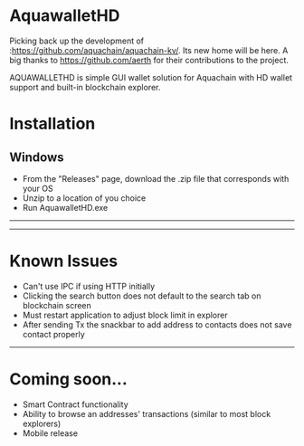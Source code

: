 # AquawalletHD

Picking back up the development of :https://github.com/aquachain/aquachain-kv/. Its new home will be here.
A big thanks to https://github.com/aerth for their contributions to the project.

AQUAWALLETHD is simple GUI wallet solution for Aquachain with HD wallet support and built-in blockchain explorer.

# Installation

## Windows

- From the "Releases" page, download the .zip file that corresponds with your OS
- Unzip to a location of you choice
- Run AquawalletHD.exe
___
___

# Known Issues

- Can't use IPC if using HTTP initially
- Clicking the search button does not default to the search tab on blockchain screen
- Must restart application to adjust block limit in explorer
- After sending Tx the snackbar to add address to contacts does not save contact properly

___

# Coming soon...

- Smart Contract functionality
- Ability to browse an addresses' transactions (similar to most block explorers)
- Mobile release
